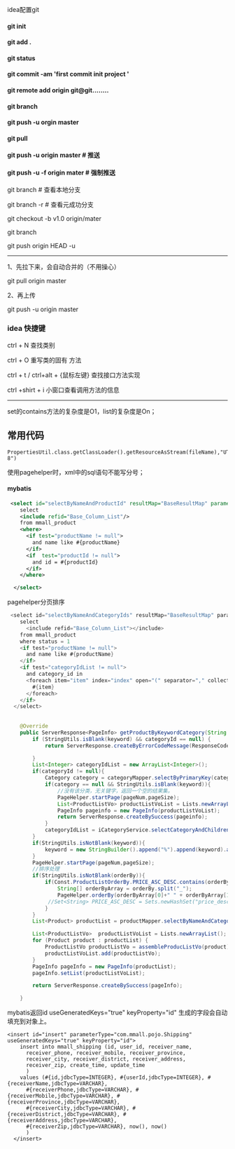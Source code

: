  idea配置git

#### git init 

#### git add .

#### git status

#### git commit  -am   'first commit init  project ' 

#### git   remote add origin git@git........

#### git branch

#### git push -u orgin master

#### git pull

#### git push -u origin master        # 推送

#### git push -u -f origin mater       # 强制推送

git branch       # 查看本地分支

git branch -r    # 查看元成功分支

git checkout -b   v1.0 origin/mater

git  branch

git push origin HEAD -u



----------------

1、先拉下来，会自动合并的（不用操心）

git pull origin master

2、再上传

git push -u origin master

### idea 快捷键

ctrl + N	查找类别

ctrl + O	重写类的固有 方法

ctrl + t  /  ctrl+alt + {鼠标左键}  查找接口方法实现

ctrl +shirt + i  小窗口查看调用方法的信息



---

set的contains方法的复杂度是O1，list的复杂度是On；

## 常用代码

```
PropertiesUtil.class.getClassLoader().getResourceAsStream(fileName),"UTF-8")
```

 使用pagehelper时，xml中的sql语句不能写分号；

#### mybatis

```xml
 <select id="selectByNameAndProductId" resultMap="BaseResultMap" parameterType="map">
    select 
    <include refid="Base_Column_List"/>
    from mmall_product
    <where>
      <if test="productName != null">
        and name like #{productName}
      </if>
      <if  test="productId != null">
        and id = #{productId}
      </if>
    </where>

  </select>
```
pagehelper分页排序

```java
 <select id="selectByNameAndCategoryIds" resultMap="BaseResultMap" parameterType="map">
    select
      <include refid="Base_Column_List"></include>
    from mmall_product
    where status = 1
    <if test="productName != null">
      and name like #{productName}
    </if>
    <if test="categoryIdList != null">
      and category_id in
      <foreach item="item" index="index" open="(" separator="," collection="categoryIdList" close=")">
        #{item}
      </foreach>
    </if>
  </select>
   	
   	
   	@Override
    public ServerResponse<PageInfo> getProductByKeywordCategory(String keyword, Integer categoryId, int pageNum, int pageSize, String orderBy) {
        if (StringUtils.isBlank(keyword) && categoryId == null) {
            return ServerResponse.createByErrorCodeMessage(ResponseCode.ILLEGAL_ARGUMENT.getCode(),ResponseCode.ILLEGAL_ARGUMENT.getDesc()) ;

        }
        List<Integer> categoryIdList = new ArrayList<Integer>();
        if(categoryId != null){
            Category category = categoryMapper.selectByPrimaryKey(categoryId);
            if(category == null && StringUtils.isBlank(keyword)){
                //没有该分类，无关键字，返回一个空的结果集。
                PageHelper.startPage(pageNum,pageSize);
                List<ProductListVo> productListVoList = Lists.newArrayList();
                PageInfo pageinfo = new PageInfo(productListVoList);
                return ServerResponse.createBySuccess(pageinfo);
            }
            categoryIdList = iCategoryService.selectCategoryAndChildrenById(categoryId).getData();
        }
        if(StringUtils.isNotBlank(keyword)){
            keyword = new StringBuilder().append("%").append(keyword).append("%").toString();
        }
        PageHelper.startPage(pageNum,pageSize);
        //排序处理
        if(StringUtils.isNotBlank(orderBy)){
            if(Const.ProductListOrderBy.PRICE_ASC_DESC.contains(orderBy)){
                String[] orderByArray = orderBy.split("_");
                PageHelper.orderBy(orderByArray[0]+" " + orderByArray[1]);
             //Set<String> PRICE_ASC_DESC = Sets.newHashSet("price_desc","price_asc"); }
            }
        }
        List<Product> productList = productMapper.selectByNameAndCategoryIds(StringUtils.isBlank(keyword)?null:keyword,categoryIdList.size()==0?null:categoryIdList);

        List<ProductListVo>  productListVoList = Lists.newArrayList();
        for (Product product : productList) {
            ProductListVo productListVo = assembleProducListVo(product);
            productListVoList.add(productListVo);
        }
        PageInfo pageInfo = new PageInfo(productList);
        pageInfo.setList(productListVoList);

        return ServerResponse.createBySuccess(pageInfo);

    }
```

mybatis返回id	 	 useGeneratedKeys="true" keyProperty="id"   生成的字段会自动填充到对象上。

```
<insert id="insert" parameterType="com.mmall.pojo.Shipping" useGeneratedKeys="true" keyProperty="id">
    insert into mmall_shipping (id, user_id, receiver_name, 
      receiver_phone, receiver_mobile, receiver_province, 
      receiver_city, receiver_district, receiver_address, 
      receiver_zip, create_time, update_time
      )
    values (#{id,jdbcType=INTEGER}, #{userId,jdbcType=INTEGER}, #{receiverName,jdbcType=VARCHAR}, 
      #{receiverPhone,jdbcType=VARCHAR}, #{receiverMobile,jdbcType=VARCHAR}, #{receiverProvince,jdbcType=VARCHAR}, 
      #{receiverCity,jdbcType=VARCHAR}, #{receiverDistrict,jdbcType=VARCHAR}, #{receiverAddress,jdbcType=VARCHAR}, 
      #{receiverZip,jdbcType=VARCHAR}, now(), now()
      )
  </insert>
```

